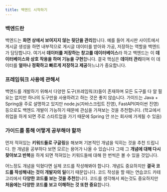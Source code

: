 ```yaml
---
title: 백엔드 시작하기
---
```


### 백엔드란

백엔드는 **화면 상에서 보여지지 않는 뒷단을 관리**합니다. 예를 들어 게시판 사이트에서 게시글 생성을 하면 내부적으로 게시글 데이터를 받아와 가공, 저장하는 역할을 백엔드가 담당합니다. 여기서 **데이터를 저장하는 창고를 데이터베이스**라 하고 백엔드는 이 **데이터베이스와 상호 작용을 하며 기능을 구현**합니다. 결국 핵심은 **데이터 관리**이며 이 데이터를 **얼마나 정확하고 빠르게 저장하고 제공**하느냐가 중요합니다.

### 프레임워크 사용에 관해서

백엔드를 개발하기 위해서 다양한 도구(프레임워크)들이 존재하며 모든 도구를 다 알 필요는 없지만 하나의 도구만을 사용하려고 하는 것은 좋지 않습니다. 가이드는 Java + Spring을 주로 설명하고 있지만 node.js(자바스크립트 진영), FastAPI(파이썬 진영) 등으로도 백엔드 개발이 가능하기 때문에 관심을 가져보는 것을 추천합니다. (학교에서 취업을 하게 되면 주로 스타트업을 가기 때문에 Spring 안 쓰는 회사에 가게될 수 있음)

### 가이드를 통해 어떻게 공부해야 할까

먼저 적혀있는 **키워드들로 구글링**을 해보며 기본적인 개념을 익히는 것을 추천 드립니다. 한 개념을 공부하다 보면 모르는 용어가 나올 수 있습니다 그때 그 **개념에 대해 다시 찾아보고 반복**을 하게 되면 적혀있는 키워드들에 대해 한 번씩은 볼 수 있을 것입니다.

어느정도 개념을 익혔다면 실제 코드를 작성해봐야 합니다. 개념도 중요하지만 **결국 코드를 작성해내는 것이 개발자의 일**이기 때문입니다. 코드 작성을 할 때는 연습코드 카테고리에서 **다양한 코드를 보는 것을 추천**합니다. 코드를 생각해서 짜는것도 중요하지만 **처음에는 다양한 코드를 보고 이해하는 것 또한 중요**합니다.
